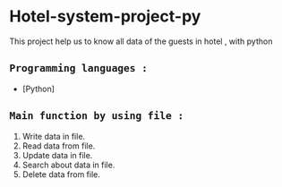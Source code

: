 ﻿# Hotel-system-project-py
 
 This project help us to know all data of the guests in hotel ,  with python

 
## ```Programming languages :```
* [Python]


## ```Main function by using file :``` 
1. Write data in file.
2. Read data from file.
3. Update data in file.
4. Search about data in file.
5. Delete data from file.
 
 
